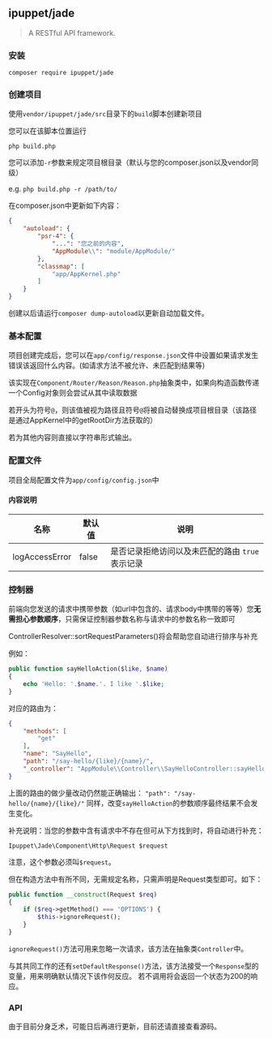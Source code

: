 ## ipuppet/jade
> A RESTful API framework.

### 安装
`composer require ipuppet/jade`

### 创建项目
使用`vendor/ipuppet/jade/src`目录下的`build`脚本创建新项目

您可以在该脚本位置运行

`php build.php`

您可以添加`-r`参数来规定项目根目录（默认与您的composer.json以及vendor同级）

e.g. `php build.php -r /path/to/`

在composer.json中更新如下内容：
```json
{
    "autoload": {
        "psr-4": {
            "...": "您之前的内容",
            "AppModule\\": "module/AppModule/"
        },
        "classmap": [
            "app/AppKernel.php"
        ]
    }
}
```
创建以后请运行`composer dump-autoload`以更新自动加载文件。


### 基本配置

项目创建完成后，您可以在`app/config/response.json`文件中设置如果请求发生错误该返回什么内容。(如请求方法不被允许、未匹配到结果等)

该实现在`Component/Router/Reason/Reason.php`抽象类中，如果向构造函数传递一个Config对象则会尝试从其中读取数据

若开头为符号`@`，则该值被视为路径且符号`@`将被自动替换成项目根目录（该路径是通过AppKernel中的getRootDir方法获取的）

若为其他内容则直接以字符串形式输出。

### 配置文件

项目全局配置文件为`app/config/config.json`中

#### 内容说明

| 名称 | 默认值 | 说明 |
| --- | --- | --- |
| logAccessError | false | 是否记录拒绝访问以及未匹配的路由 `true`表示记录 |

### 控制器

前端向您发送的请求中携带参数（如url中包含的、请求body中携带的等等）您**无需担心参数顺序**，只需保证控制器参数名称与请求中的参数名称一致即可

ControllerResolver::sortRequestParameters()将会帮助您自动进行排序与补充

例如：

```php
public function sayHelloAction($like, $name)
{
    echo 'Hello: '.$name.'. I like '.$like;
}
```

对应的路由为：

```json
{
    "methods": [
        "get"
    ],
    "name": "SayHello",
    "path": "/say-hello/{like}/{name}/",
    "_controller": "AppModule\\Controller\\SayHelloController::sayHelloAction"
}
```

上面的路由的做少量改动仍然能正确输出：
`"path": "/say-hello/{name}/{like}/"`
同样，改变`sayHelloAction`的参数顺序最终结果不会发生变化。

补充说明：当您的参数中含有请求中不存在但可从下方找到时，将自动进行补充：

`Ipuppet\Jade\Component\Http\Request $request`

注意，这个参数必须叫`$request`。

但在构造方法中有所不同，无需规定名称，只需声明是Request类型即可。如下：

```php
public function __construct(Request $req)
{
    if ($req->getMethod() === 'OPTIONS') {
        $this->ignoreRequest();
    }
}
```

`ignoreRequest()`方法可用来忽略一次请求，该方法在抽象类`Controller`中。

与其共同工作的还有`setDefaultResponse()`方法，该方法接受一个`Response`型的变量，用来明确默认情况下该作何反应。
若不调用将会返回一个状态为200的响应。

### API

由于目前分身乏术，可能日后再进行更新，目前还请直接查看源码。